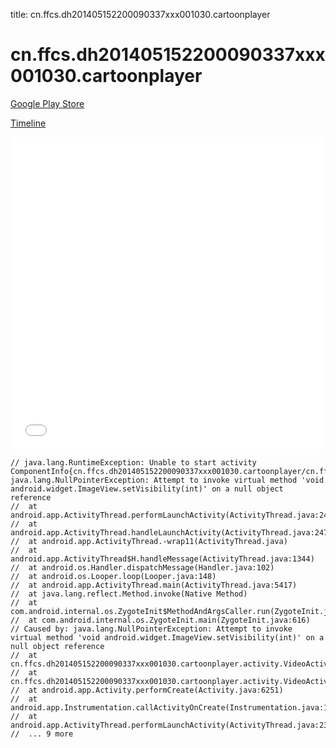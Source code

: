 title: cn.ffcs.dh201405152200090337xxx001030.cartoonplayer

# cn.ffcs.dh201405152200090337xxx001030.cartoonplayer

[Google Play Store](https://play.google.com/store/apps/details?id=cn.ffcs.dh201405152200090337xxx001030.cartoonplayer)

[Timeline](./vis-timeline.html)

<iframe src="./vis-timeline.html" width="100%" height="500px" style="border:none;"></iframe>

```
// java.lang.RuntimeException: Unable to start activity ComponentInfo{cn.ffcs.dh201405152200090337xxx001030.cartoonplayer/cn.ffcs.dh201405152200090337xxx001030.cartoonplayer.activity.VideoActivity}: java.lang.NullPointerException: Attempt to invoke virtual method 'void android.widget.ImageView.setVisibility(int)' on a null object reference
// 	at android.app.ActivityThread.performLaunchActivity(ActivityThread.java:2416)
// 	at android.app.ActivityThread.handleLaunchActivity(ActivityThread.java:2476)
// 	at android.app.ActivityThread.-wrap11(ActivityThread.java)
// 	at android.app.ActivityThread$H.handleMessage(ActivityThread.java:1344)
// 	at android.os.Handler.dispatchMessage(Handler.java:102)
// 	at android.os.Looper.loop(Looper.java:148)
// 	at android.app.ActivityThread.main(ActivityThread.java:5417)
// 	at java.lang.reflect.Method.invoke(Native Method)
// 	at com.android.internal.os.ZygoteInit$MethodAndArgsCaller.run(ZygoteInit.java:726)
// 	at com.android.internal.os.ZygoteInit.main(ZygoteInit.java:616)
// Caused by: java.lang.NullPointerException: Attempt to invoke virtual method 'void android.widget.ImageView.setVisibility(int)' on a null object reference
// 	at cn.ffcs.dh201405152200090337xxx001030.cartoonplayer.activity.VideoActivity.loadView(VideoActivity.java:405)
// 	at cn.ffcs.dh201405152200090337xxx001030.cartoonplayer.activity.VideoActivity.onCreate(VideoActivity.java:313)
// 	at android.app.Activity.performCreate(Activity.java:6251)
// 	at android.app.Instrumentation.callActivityOnCreate(Instrumentation.java:1107)
// 	at android.app.ActivityThread.performLaunchActivity(ActivityThread.java:2369)
// 	... 9 more

```



